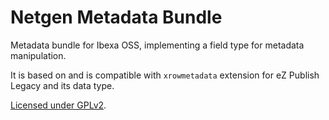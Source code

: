 Netgen Metadata Bundle
======================

Metadata bundle for Ibexa OSS, implementing a field type for metadata manipulation.

It is based on and is compatible with `xrowmetadata` extension for eZ Publish Legacy
and its data type.

[Licensed under GPLv2](LICENSE).
